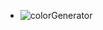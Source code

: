 - ![colorGenerator](https://user-images.githubusercontent.com/72084877/145718415-7d2dfc00-494a-4c33-a589-9ddbec13583c.png)

